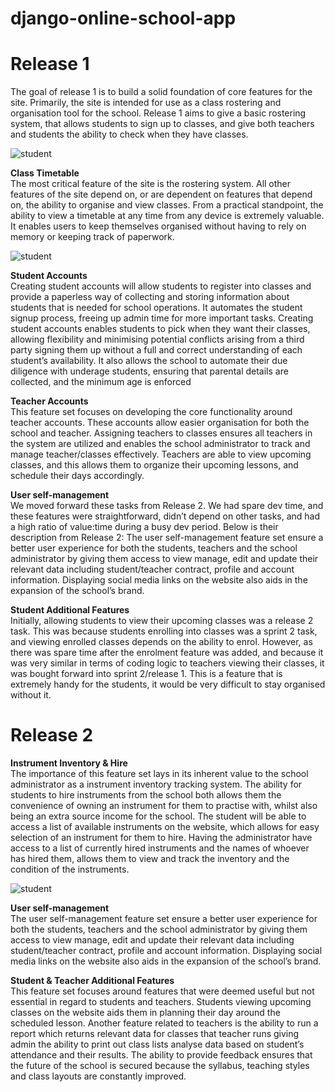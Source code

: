 # django-online-school-app

# Release 1

The goal of release 1 is to build a solid foundation of core features for the site. Primarily, the site is intended for use as a class rostering and organisation tool for the school. Release 1 aims to give a basic rostering system, that allows students to sign up to classes, and give both teachers and students the ability to check when they have classes. 

![student](https://i.imgur.com/o7nR1Dn.png)


<b>Class Timetable</b><br/>
The most critical feature of the site is the rostering system. All other features of the site depend on, or are dependent on features that depend on, the ability to organise and view classes. From a practical standpoint, the ability to view a timetable at any time from any device is extremely valuable. It enables users to keep themselves organised without having to rely on memory or keeping track of paperwork.

![student](https://i.imgur.com/CJKd69T.png)
 

<b>Student Accounts</b><br/>
Creating student accounts will allow students to register into classes and provide a paperless way of collecting and storing information about students that is needed for school operations. It automates the student signup process, freeing up admin time for more important tasks. Creating student accounts enables students to pick when they want their classes, allowing flexibility and minimising potential conflicts arising from a third party signing them up without a full and correct understanding of each student’s availability. It also allows the school to automate their due diligence with underage students, ensuring that parental details are collected, and the minimum age is enforced

<b>Teacher Accounts</b><br/>
This feature set focuses on developing the core functionality around teacher accounts. These accounts allow easier organisation for both the school and teacher. Assigning teachers to classes ensures all teachers in the system are utilized and enables the school administrator to track and manage teacher/classes effectively. Teachers are able to view upcoming classes, and this allows them to organize their upcoming lessons, and schedule their days accordingly.


<b>User self-management</b><br/>
We moved forward these tasks from Release 2. We had spare dev time, and these features were straightforward, didn’t depend on other tasks, and had a high ratio of value:time during a busy dev period. Below is their description from Release 2:
The user self-management feature set ensure a better user experience for both the students, teachers and the school administrator by giving them access to view manage, edit and update their relevant data including student/teacher contract, profile and account information. Displaying social media links on the website also aids in the expansion of the school’s brand.

<b>Student Additional Features</b><br/>
Initially, allowing students to view their upcoming classes was a release 2 task. This was because students enrolling into classes was a sprint 2 task, and viewing enrolled classes depends on the ability to enrol. However, as there was spare time after the enrolment feature was added, and because it was very similar in terms of coding logic to teachers viewing their classes, it was bought forward into sprint 2/release 1. This is a feature that is extremely handy for the students, it would be very difficult to stay organised without it.

# Release 2
<b>Instrument Inventory & Hire</b><br/>
The importance of this feature set lays in its inherent value to the school administrator as a instrument inventory tracking system. The ability for students to hire instruments from the school both allows them the convenience of owning an instrument for them to practise with, whilst also being an extra source income for the school. The student will be able to access a list of available instruments on the website, which allows for easy selection of an instrument for them to hire. Having the administrator have access to a list of currently hired instruments and the names of whoever has hired them, allows them to view and track the inventory and the condition of the instruments.

![student](https://i.imgur.com/GxSaFPz.png)


<b>User self-management</b><br/>
The user self-management feature set ensure a better user experience for both the students, teachers and the school administrator by giving them access to view manage, edit and update their relevant data including student/teacher contract, profile and account information. Displaying social media links on the website also aids in the expansion of the school’s brand.

<b>Student & Teacher Additional Features</b><br />
This feature set focuses around features that were deemed useful but not essential in regard to students and teachers. Students viewing upcoming classes on the website aids them in planning their day around the scheduled lesson. Another feature related to teachers is the ability to run a report which returns relevant data for classes that teacher runs giving admin the ability to print out class lists analyse data based on student’s attendance and their results. The ability to provide feedback ensures that the future of the school is secured because the syllabus, teaching styles and class layouts are constantly improved.

